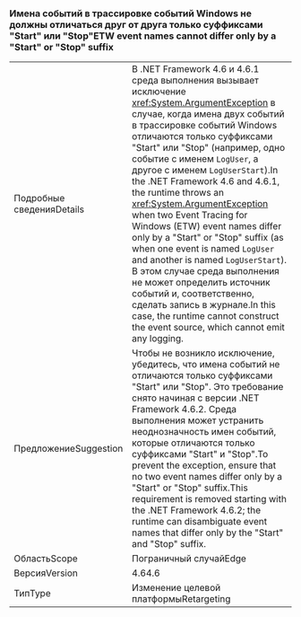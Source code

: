 ### <a name="etw-event-names-cannot-differ-only-by-a-start-or-stop-suffix"></a><span data-ttu-id="e7849-101">Имена событий в трассировке событий Windows не должны отличаться друг от друга только суффиксами "Start" или "Stop"</span><span class="sxs-lookup"><span data-stu-id="e7849-101">ETW event names cannot differ only by a "Start" or "Stop" suffix</span></span>

|   |   |
|---|---|
|<span data-ttu-id="e7849-102">Подробные сведения</span><span class="sxs-lookup"><span data-stu-id="e7849-102">Details</span></span>|<span data-ttu-id="e7849-103">В .NET Framework 4.6 и 4.6.1 среда выполнения вызывает исключение <xref:System.ArgumentException> в случае, когда имена двух событий в трассировке событий Windows отличаются только суффиксами &quot;Start&quot; или &quot;Stop&quot; (например, одно событие с именем <code>LogUser</code>, а другое с именем <code>LogUserStart</code>).</span><span class="sxs-lookup"><span data-stu-id="e7849-103">In the .NET Framework 4.6 and 4.6.1, the runtime throws an <xref:System.ArgumentException> when two Event Tracing for Windows (ETW) event names differ only by a &quot;Start&quot; or &quot;Stop&quot; suffix (as when one event is named <code>LogUser</code> and another is named <code>LogUserStart</code>).</span></span> <span data-ttu-id="e7849-104">В этом случае среда выполнения не может определить источник событий и, соответственно, сделать запись в журнале.</span><span class="sxs-lookup"><span data-stu-id="e7849-104">In this case, the runtime cannot construct the event source, which cannot emit any logging.</span></span>|
|<span data-ttu-id="e7849-105">Предложение</span><span class="sxs-lookup"><span data-stu-id="e7849-105">Suggestion</span></span>|<span data-ttu-id="e7849-106">Чтобы не возникло исключение, убедитесь, что имена событий не отличаются только суффиксами &quot;Start&quot; или &quot;Stop&quot;. Это требование снято начиная с версии .NET Framework 4.6.2. Среда выполнения может устранить неоднозначность имен событий, которые отличаются только суффиксами &quot;Start&quot; и &quot;Stop&quot;.</span><span class="sxs-lookup"><span data-stu-id="e7849-106">To prevent the exception, ensure that no two event names differ only by a &quot;Start&quot; or &quot;Stop&quot; suffix.This requirement is removed starting with the .NET Framework 4.6.2; the runtime can disambiguate event names that differ only by the &quot;Start&quot; and &quot;Stop&quot; suffix.</span></span>|
|<span data-ttu-id="e7849-107">Область</span><span class="sxs-lookup"><span data-stu-id="e7849-107">Scope</span></span>|<span data-ttu-id="e7849-108">Пограничный случай</span><span class="sxs-lookup"><span data-stu-id="e7849-108">Edge</span></span>|
|<span data-ttu-id="e7849-109">Версия</span><span class="sxs-lookup"><span data-stu-id="e7849-109">Version</span></span>|<span data-ttu-id="e7849-110">4.6</span><span class="sxs-lookup"><span data-stu-id="e7849-110">4.6</span></span>|
|<span data-ttu-id="e7849-111">Тип</span><span class="sxs-lookup"><span data-stu-id="e7849-111">Type</span></span>|<span data-ttu-id="e7849-112">Изменение целевой платформы</span><span class="sxs-lookup"><span data-stu-id="e7849-112">Retargeting</span></span>|

